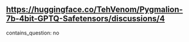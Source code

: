 ## https://huggingface.co/TehVenom/Pygmalion-7b-4bit-GPTQ-Safetensors/discussions/4

contains_question: no
